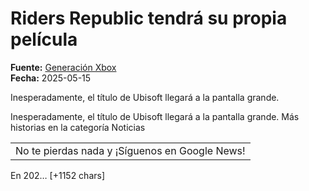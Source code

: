 # Riders Republic tendrá su propia película

**Fuente:** [Generación Xbox](https://generacionxbox.com/riders-republic-tendra-su-propia-pelicula/)  
**Fecha:** 2025-05-15

Inesperadamente, el título de Ubisoft llegará a la pantalla grande.

Inesperadamente, el título de Ubisoft llegará a la pantalla grande.
Más historias en la categoría Noticias
<table><tr><td>No te pierdas nada y ¡Síguenos en Google News! </td></tr>
</table>
En 202… [+1152 chars]
